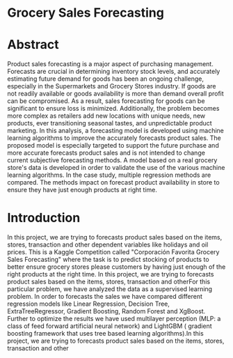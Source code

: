 # Grocery Sales Forecasting

# Abstract

Product sales forecasting is a major aspect of purchasing management. Forecasts are crucial in
determining inventory stock levels, and accurately estimating future demand for goods has been an
ongoing challenge, especially in the Supermarkets and Grocery Stores industry. If goods are not readily
available or goods availability is more than demand overall profit can be compromised. As a result, sales
forecasting for goods can be significant to ensure loss is minimized. Additionally, the problem becomes
more complex as retailers add new locations with unique needs, new products, ever transitioning
seasonal tastes, and unpredictable product marketing. In this analysis, a forecasting model is developed
using machine learning algorithms to improve the accurately forecasts product sales. The proposed
model is especially targeted to support the future purchase and more accurate forecasts product sales
and is not intended to change current subjective forecasting methods. A model based on a real grocery
store's data is developed in order to validate the use of the various machine learning algorithms. In the
case study, multiple regression methods are compared. The methods impact on forecast product
availability in store to ensure they have just enough products at right time.

# Introduction
In this project, we are trying to forecasts product sales based on the items, stores, transaction and other
dependent variables like holidays and oil prices.
This is a Kaggle Competition called "Corporación Favorita Grocery Sales Forecasting" where the task is to
predict stocking of products to better ensure grocery stores please customers by having just enough of
the right products at the right time.
In this project, we are trying to forecasts product sales based on the items, stores, transaction and otherFor this particular problem, we have analyzed the data as a supervised learning problem. In order to
forecasts the sales we have compared different regression models like Linear Regression, Decision Tree,
ExtraTreeRegressor, Gradient Boosting, Random Forest and XgBoost. Further to optimize the results we
have used multilayer perception (MLP: a class of feed forward artificial neural network) and LightGBM (
gradient boosting framework that uses tree based learning algorithms).In this project, we are trying to forecasts product sales based on the items, stores, transaction and other
